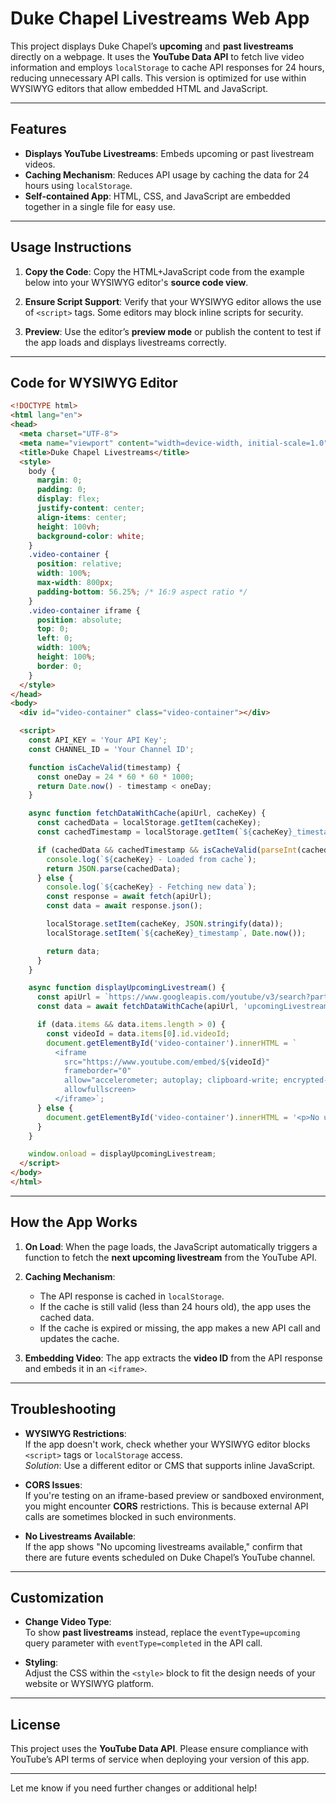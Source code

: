 # **Duke Chapel Livestreams Web App**

This project displays Duke Chapel’s **upcoming** and **past livestreams** directly on a webpage. It uses the **YouTube Data API** to fetch live video information and employs `localStorage` to cache API responses for 24 hours, reducing unnecessary API calls. This version is optimized for use within WYSIWYG editors that allow embedded HTML and JavaScript.

---

## **Features**
- **Displays YouTube Livestreams**: Embeds upcoming or past livestream videos.
- **Caching Mechanism**: Reduces API usage by caching the data for 24 hours using `localStorage`.
- **Self-contained App**: HTML, CSS, and JavaScript are embedded together in a single file for easy use.
  
---

## **Usage Instructions**

1. **Copy the Code**: Copy the HTML+JavaScript code from the example below into your WYSIWYG editor's **source code view**.

2. **Ensure Script Support**: Verify that your WYSIWYG editor allows the use of `<script>` tags. Some editors may block inline scripts for security.

3. **Preview**: Use the editor’s **preview mode** or publish the content to test if the app loads and displays livestreams correctly.

---

## **Code for WYSIWYG Editor**

```html
<!DOCTYPE html>
<html lang="en">
<head>
  <meta charset="UTF-8">
  <meta name="viewport" content="width=device-width, initial-scale=1.0">
  <title>Duke Chapel Livestreams</title>
  <style>
    body {
      margin: 0;
      padding: 0;
      display: flex;
      justify-content: center;
      align-items: center;
      height: 100vh;
      background-color: white;
    }
    .video-container {
      position: relative;
      width: 100%;
      max-width: 800px;
      padding-bottom: 56.25%; /* 16:9 aspect ratio */
    }
    .video-container iframe {
      position: absolute;
      top: 0;
      left: 0;
      width: 100%;
      height: 100%;
      border: 0;
    }
  </style>
</head>
<body>
  <div id="video-container" class="video-container"></div>

  <script>
    const API_KEY = 'Your API Key';
    const CHANNEL_ID = 'Your Channel ID';

    function isCacheValid(timestamp) {
      const oneDay = 24 * 60 * 60 * 1000;
      return Date.now() - timestamp < oneDay;
    }

    async function fetchDataWithCache(apiUrl, cacheKey) {
      const cachedData = localStorage.getItem(cacheKey);
      const cachedTimestamp = localStorage.getItem(`${cacheKey}_timestamp`);

      if (cachedData && cachedTimestamp && isCacheValid(parseInt(cachedTimestamp))) {
        console.log(`${cacheKey} - Loaded from cache`);
        return JSON.parse(cachedData);
      } else {
        console.log(`${cacheKey} - Fetching new data`);
        const response = await fetch(apiUrl);
        const data = await response.json();

        localStorage.setItem(cacheKey, JSON.stringify(data));
        localStorage.setItem(`${cacheKey}_timestamp`, Date.now());

        return data;
      }
    }

    async function displayUpcomingLivestream() {
      const apiUrl = `https://www.googleapis.com/youtube/v3/search?part=snippet&eventType=upcoming&type=video&order=date&maxResults=1&channelId=${CHANNEL_ID}&key=${API_KEY}`;
      const data = await fetchDataWithCache(apiUrl, 'upcomingLivestreams');

      if (data.items && data.items.length > 0) {
        const videoId = data.items[0].id.videoId;
        document.getElementById('video-container').innerHTML = `
          <iframe 
            src="https://www.youtube.com/embed/${videoId}" 
            frameborder="0" 
            allow="accelerometer; autoplay; clipboard-write; encrypted-media; gyroscope; picture-in-picture" 
            allowfullscreen>
          </iframe>`;
      } else {
        document.getElementById('video-container').innerHTML = '<p>No upcoming livestreams available.</p>';
      }
    }

    window.onload = displayUpcomingLivestream;
  </script>
</body>
</html>
```

---

## **How the App Works**

1. **On Load**: When the page loads, the JavaScript automatically triggers a function to fetch the **next upcoming livestream** from the YouTube API.

2. **Caching Mechanism**:  
   - The API response is cached in `localStorage`.
   - If the cache is still valid (less than 24 hours old), the app uses the cached data.
   - If the cache is expired or missing, the app makes a new API call and updates the cache.

3. **Embedding Video**: The app extracts the **video ID** from the API response and embeds it in an `<iframe>`.

---

## **Troubleshooting**

- **WYSIWYG Restrictions**:  
  If the app doesn't work, check whether your WYSIWYG editor blocks `<script>` tags or `localStorage` access.  
  *Solution*: Use a different editor or CMS that supports inline JavaScript.

- **CORS Issues**:  
  If you're testing on an iframe-based preview or sandboxed environment, you might encounter **CORS** restrictions. This is because external API calls are sometimes blocked in such environments.

- **No Livestreams Available**:  
  If the app shows "No upcoming livestreams available," confirm that there are future events scheduled on Duke Chapel’s YouTube channel.

---

## **Customization**

- **Change Video Type**:  
  To show **past livestreams** instead, replace the `eventType=upcoming` query parameter with `eventType=completed` in the API call.

- **Styling**:  
  Adjust the CSS within the `<style>` block to fit the design needs of your website or WYSIWYG platform.

---

## **License**

This project uses the **YouTube Data API**. Please ensure compliance with YouTube’s API terms of service when deploying your version of this app.

---

Let me know if you need further changes or additional help!
